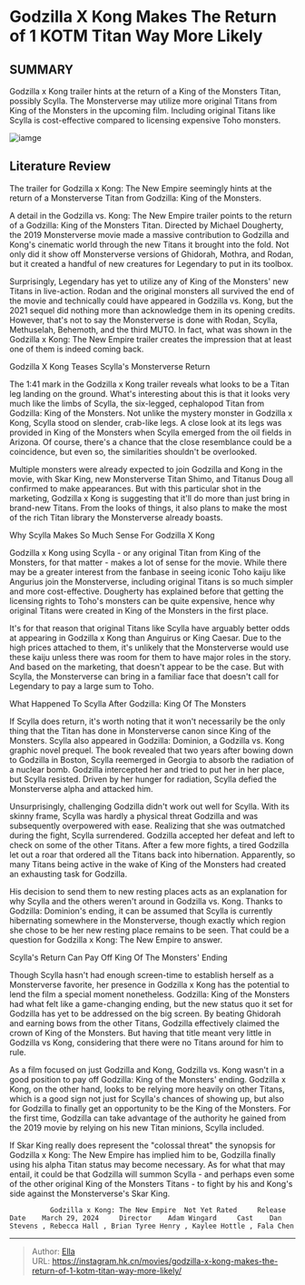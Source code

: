 # Godzilla X Kong Makes The Return of 1 KOTM Titan Way More Likely


## SUMMARY 



  Godzilla x Kong trailer hints at the return of a King of the Monsters Titan, possibly Scylla.   The Monsterverse may utilize more original Titans from King of the Monsters in the upcoming film.   Including original Titans like Scylla is cost-effective compared to licensing expensive Toho monsters.  

![iamge](https://static1.srcdn.com/wordpress/wp-content/uploads/2023/12/godzilla-stronger-superman-comic-1.jpg)

## Literature Review

The trailer for Godzilla x Kong: The New Empire seemingly hints at the return of a Monsterverse Titan from Godzilla: King of the Monsters.




A detail in the Godzilla vs. Kong: The New Empire trailer points to the return of a Godzilla: King of the Monsters Titan. Directed by Michael Dougherty, the 2019 Monsterverse movie made a massive contribution to Godzilla and Kong&#39;s cinematic world through the new Titans it brought into the fold. Not only did it show off Monsterverse versions of Ghidorah, Mothra, and Rodan, but it created a handful of new creatures for Legendary to put in its toolbox.




Surprisingly, Legendary has yet to utilize any of King of the Monsters&#39; new Titans in live-action. Rodan and the original monsters all survived the end of the movie and technically could have appeared in Godzilla vs. Kong, but the 2021 sequel did nothing more than acknowledge them in its opening credits. However, that&#39;s not to say the Monsterverse is done with Rodan, Scylla, Methuselah, Behemoth, and the third MUTO. In fact, what was shown in the Godzilla x Kong: The New Empire trailer creates the impression that at least one of them is indeed coming back.


 Godzilla X Kong Teases Scylla&#39;s Monsterverse Return 
          

The 1:41 mark in the Godzilla x Kong trailer reveals what looks to be a Titan leg landing on the ground. What&#39;s interesting about this is that it looks very much like the limbs of Scylla, the six-legged, cephalopod Titan from Godzilla: King of the Monsters. Not unlike the mystery monster in Godzilla x Kong, Scylla stood on slender, crab-like legs. A close look at its legs was provided in King of the Monsters when Scylla emerged from the oil fields in Arizona. Of course, there&#39;s a chance that the close resemblance could be a coincidence, but even so, the similarities shouldn&#39;t be overlooked.




Multiple monsters were already expected to join Godzilla and Kong in the movie, with Skar King, new Monsterverse Titan Shimo, and Titanus Doug all confirmed to make appearances. But with this particular shot in the marketing, Godzilla x Kong is suggesting that it&#39;ll do more than just bring in brand-new Titans. From the looks of things, it also plans to make the most of the rich Titan library the Monsterverse already boasts.



 Why Scylla Makes So Much Sense For Godzilla X Kong 
          

Godzilla x Kong using Scylla - or any original Titan from King of the Monsters, for that matter - makes a lot of sense for the movie. While there may be a greater interest from the fanbase in seeing iconic Toho kaiju like Angurius join the Monsterverse, including original Titans is so much simpler and more cost-effective. Dougherty has explained before that getting the licensing rights to Toho&#39;s monsters can be quite expensive, hence why original Titans were created in King of the Monsters in the first place.




It&#39;s for that reason that original Titans like Scylla have arguably better odds at appearing in Godzilla x Kong than Anguirus or King Caesar. Due to the high prices attached to them, it&#39;s unlikely that the Monsterverse would use these kaiju unless there was room for them to have major roles in the story. And based on the marketing, that doesn&#39;t appear to be the case. But with Scylla, the Monsterverse can bring in a familiar face that doesn&#39;t call for Legendary to pay a large sum to Toho.



 What Happened To Scylla After Godzilla: King Of The Monsters 
          

If Scylla does return, it&#39;s worth noting that it won&#39;t necessarily be the only thing that the Titan has done in Monsterverse canon since King of the Monsters. Scylla also appeared in Godzilla: Dominion, a Godzilla vs. Kong graphic novel prequel. The book revealed that two years after bowing down to Godzilla in Boston, Scylla reemerged in Georgia to absorb the radiation of a nuclear bomb. Godzilla intercepted her and tried to put her in her place, but Scylla resisted. Driven by her hunger for radiation, Scylla defied the Monsterverse alpha and attacked him.




Unsurprisingly, challenging Godzilla didn&#39;t work out well for Scylla. With its skinny frame, Scylla was hardly a physical threat Godzilla and was subsequently overpowered with ease. Realizing that she was outmatched during the fight, Scylla surrendered. Godzilla accepted her defeat and left to check on some of the other Titans. After a few more fights, a tired Godzilla let out a roar that ordered all the Titans back into hibernation. Apparently, so many Titans being active in the wake of King of the Monsters had created an exhausting task for Godzilla.

His decision to send them to new resting places acts as an explanation for why Scylla and the others weren&#39;t around in Godzilla vs. Kong. Thanks to Godzilla: Dominion&#39;s ending, it can be assumed that Scylla is currently hibernating somewhere in the Monsterverse, though exactly which region she chose to be her new resting place remains to be seen. That could be a question for Godzilla x Kong: The New Empire to answer.



 Scylla&#39;s Return Can Pay Off King Of The Monsters&#39; Ending 
          




Though Scylla hasn&#39;t had enough screen-time to establish herself as a Monsterverse favorite, her presence in Godzilla x Kong has the potential to lend the film a special moment nonetheless. Godzilla: King of the Monsters had what felt like a game-changing ending, but the new status quo it set for Godzilla has yet to be addressed on the big screen. By beating Ghidorah and earning bows from the other Titans, Godzilla effectively claimed the crown of King of the Monsters. But having that title meant very little in Godzilla vs Kong, considering that there were no Titans around for him to rule.

As a film focused on just Godzilla and Kong, Godzilla vs. Kong wasn&#39;t in a good position to pay off Godzilla: King of the Monsters&#39; ending. Godzilla x Kong, on the other hand, looks to be relying more heavily on other Titans, which is a good sign not just for Scylla&#39;s chances of showing up, but also for Godzilla to finally get an opportunity to be the King of the Monsters. For the first time, Godzilla can take advantage of the authority he gained from the 2019 movie by relying on his new Titan minions, Scylla included.




If Skar King really does represent the &#34;colossal threat&#34; the synopsis for Godzilla x Kong: The New Empire has implied him to be, Godzilla finally using his alpha Titan status may become necessary. As for what that may entail, it could be that Godzilla will summon Scylla - and perhaps even some of the other original King of the Monsters Titans - to fight by his and Kong&#39;s side against the Monsterverse&#39;s Skar King.

              Godzilla x Kong: The New Empire  Not Yet Rated     Release Date    March 29, 2024     Director    Adam Wingard     Cast    Dan Stevens , Rebecca Hall , Brian Tyree Henry , Kaylee Hottle , Fala Chen      


---

> Author: [Ella](https://instagram.hk.cn/)  
> URL: https://instagram.hk.cn/movies/godzilla-x-kong-makes-the-return-of-1-kotm-titan-way-more-likely/  

